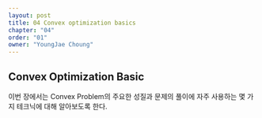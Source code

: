 ```yaml
---
layout: post
title: 04 Convex optimization basics
chapter: "04"
order: "01"
owner: "YoungJae Choung"
---
```

## Convex Optimization Basic

이번 장에서는 Convex Problem의 주요한 성질과 문제의 풀이에 자주 사용하는 몇 가지 테크닉에 대해 알아보도록 한다.
